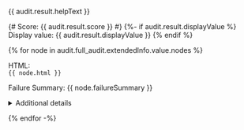 {{ audit.result.helpText }}

{# Score: {{ audit.result.score }} #}
{%- if audit.result.displayValue %}
Display value: {{ audit.result.displayValue }}
{% endif %}

{% for node in audit.full_audit.extendedInfo.value.nodes %}

HTML:<br>
`{{ node.html }}`

Failure Summary:
{{ node.failureSummary }}

<details><summary>Additional details</summary>
Selector:  `{{ node.target }}`

Path:  {{ node.path }}
</details>

{% endfor -%}
